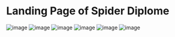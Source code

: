 # Landing Page of Spider Diplome

 ![image](https://github.com/NGcodeX/spiderdiplome/blob/cindy_branch/front%20end%20preview/Header.png?raw=true)
  ![image](https://github.com/NGcodeX/spiderdiplome/blob/cindy_branch/front%20end%20preview/page%201.png?raw=true)
   ![image](https://github.com/NGcodeX/spiderdiplome/blob/cindy_branch/front%20end%20preview/page%203.png?raw=true)
    ![image]()
     ![image]()
      ![image]()
      
    

